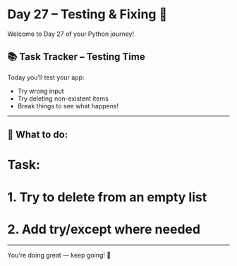 # Day 27 – Testing & Fixing 🧪

Welcome to Day 27 of your Python journey!

## 📚 Task Tracker – Testing Time

Today you’ll test your app:
- Try wrong input
- Try deleting non-existent items
- Break things to see what happens!


---

## 🧠 What to do:

# Task:
# 1. Try to delete from an empty list
# 2. Add try/except where needed


---

You're doing great — keep going! 🚀